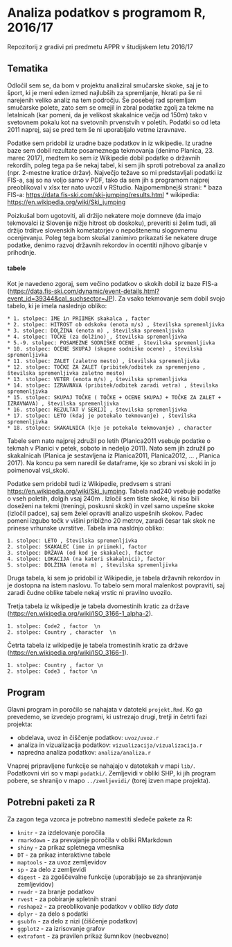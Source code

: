 # Analiza podatkov s programom R, 2016/17

Repozitorij z gradivi pri predmetu APPR v študijskem letu 2016/17

## Tematika
Odločil sem se, da bom v projektu analiziral smučarske skoke, saj je to šport, ki je meni eden izmed najlubših za spremljanje, hkrati pa še ni narejenih veliko analiz na tem področju. Še posebej rad spremljam smučarske polete, zato sem se omejil in zbral podatke zgolj za tekme na letalnicah (kar pomeni, da je velikost skakalnice večja od 150m) tako v svetovnem pokalu kot na svetovnih prvenstvih v poletih. Podatki so od leta 2011 naprej, saj se pred tem še ni uporabljalo vetrne izravnave. 

Podatke sem pridobil iz uradne baze podatkov in iz wikipedie. Iz uradne baze sem dobil rezultate posameznega tekmovanja (denimo Planica, 23. marec 2017), medtem ko sem iz Wikipedie dobil podatke o državnih rekordih, poleg tega pa še nekaj tabel, ki sem jih sproti potreboval za analizo (npr. 2-mestne kratice držav). Največjo težave so mi predstavljali podatki iz FIS-a, saj so na voljo samo v PDF, tako da sem jih s programom najprej preoblikoval v xlsx ter nato uvozil v RStudio.
Najpomembnejši strani:
    * baza FIS-a: https://data.fis-ski.com/ski-jumping/results.html
    * wikipedia: https://en.wikipedia.org/wiki/Ski_jumping

Poizkušal bom ugotoviti, ali držijo nekatere moje domneve (da imajo tekmovalci iz Slovenije nižje hitrost ob doskoku), preveriti si želim tudi, ali držijo trditve slovenskih kometatorjev o nepoštenemu slogovnemu ocenjevanju. Poleg tega bom skušal zanimivo prikazati še nekatere druge podatke, denimo razvoj državnih rekordov in ocentiti njihovo gibanje v prihodnje.
#### tabele
Kot je navedeno zgoraj, sem večino podatkov o skokih dobil iz baze FIS-a (https://data.fis-ski.com/dynamic/event-details.html?event_id=39344&cal_suchsector=JP). Za vsako tekmovanje sem dobil svojo tabelo, ki je imela naslednjo obliko:

    * 1. stolpec: IME in PRIIMEK skakalca , factor
    * 2. stolpec: HITROST ob odskoku (enota m/s) , številska spremenljivka 
    * 3. stolpec: DOLŽINA (enota m) , številska spremenljivka 
    * 4. stolpec: TOČKE (za dolžino) , številska spremenljivka
    * 5.-9. stolpec: POSAMEZNE SODNIŠKE OCENE , številska spremenljivka 
    * 10. stolpec: OCENE SKUPAJ (skupne sodniške ocene) , številska spremenljivka 
    * 11. stolpec: ZALET (zaletno mesto) , številska spremenljivka 
    * 12. stolpec: TOČKE ZA ZALET (pribitek/odbitek za spremenjeno , številska spremenljivka zaletno mesto) 
    * 13. stolpec: VETER (enota m/s) , številska spremenljivka 
    * 14. stolpec: IZRAVNAVA (pribitek/odbitek zaradi vetra) , številska spremenljivka 
    * 15. stolpec: SKUPAJ TOČKE ( TOČKE + OCENE SKUPAJ + TOČKE ZA ZALET + IZRAVNAVA) , številska spremenljivka 
    * 16. stolpec: REZULTAT V SERIJI , številska spremenljivka 
    * 17. stolpec: LETO (kdaj je potekalo tekmovanje) , številska spremenljivka 
    * 18. stolpec: SKAKALNICA (kje je potekalo tekmovanje) , character 
    
Tabele sem nato najprej združil po letih (Planica2011 vsebuje podatke o tekmah v Planici v petek, soboto in nedeljo 2011). Nato sem jih združil po skakalnicah (Planica je sestavljena iz Planica2011, Planica2012, ... , Planica 2017). Na koncu pa sem naredil še dataframe, kje so zbrani vsi skoki in jo poimenoval vsi_skoki.

Podatke sem pridobil tudi iz Wikipedie, predvsem s strani https://en.wikipedia.org/wiki/Ski_jumping.
Tabela nad240 vsebuje podatke o vseh poletih, dolgih vsaj 240m . Izločil sem tiste skoke, ki niso bili doseženi na tekmi (treningi, poskusni skoki) in vzel samo uspešne skoke (izločil padce), saj sem želel opraviti analizo uspešnih skokov. Padec pomeni izgubo točk v višini približno 20 metrov, zaradi česar tak skok ne prinese vrhunske uvrstitve.
Tabela ima nasldnjo obliko: 

    1. stolpec: LETO , številska spremenljivka 
    2. stolpec: SKAKALEC (ime in priimek), factor 
    3. stolpec: DRŽAVA (od kod je skakalec), factor
    4. stolpec: LOKACIJA (na kateri skakalnici), factor
    5. stolpec: DOLŽINA (enota m) , številska spremenljivka   
Druga tabela, ki sem jo pridobil iz Wikipedie, je tabela državnih rekordov in je dostopna na istem naslovu. To tabelo sem moral malenkost povpraviti, saj zaradi čudne oblike tabele nekaj vrstic ni pravilno uvozilo.

Tretja tabela iz wikipedije je tabela dvomestinih kratic za države (https://en.wikipedia.org/wiki/ISO_3166-1_alpha-2). 

    1. stolpec: Code2 , factor  \n
    2. stolpec: Country , character  \n
Četrta tabela iz wikipedije je tabela tromestinih kratic za države (https://en.wikipedia.org/wiki/ISO_3166-1). 
    
    1. stolpec: Country , factor \n
    2. stolpec: Code3 , factor \n

## Program

Glavni program in poročilo se nahajata v datoteki `projekt.Rmd`. Ko ga prevedemo,
se izvedejo programi, ki ustrezajo drugi, tretji in četrti fazi projekta:

* obdelava, uvoz in čiščenje podatkov: `uvoz/uvoz.r`
* analiza in vizualizacija podatkov: `vizualizacija/vizualizacija.r`
* napredna analiza podatkov: `analiza/analiza.r`

Vnaprej pripravljene funkcije se nahajajo v datotekah v mapi `lib/`. Podatkovni
viri so v mapi `podatki/`. Zemljevidi v obliki SHP, ki jih program pobere, se
shranijo v mapo `../zemljevidi/` (torej izven mape projekta).

## Potrebni paketi za R

Za zagon tega vzorca je potrebno namestiti sledeče pakete za R:

* `knitr` - za izdelovanje poročila
* `rmarkdown` - za prevajanje poročila v obliki RMarkdown
* `shiny` - za prikaz spletnega vmesnika
* `DT` - za prikaz interaktivne tabele
* `maptools` - za uvoz zemljevidov
* `sp` - za delo z zemljevidi
* `digest` - za zgoščevalne funkcije (uporabljajo se za shranjevanje zemljevidov)
* `readr` - za branje podatkov
* `rvest` - za pobiranje spletnih strani
* `reshape2` - za preoblikovanje podatkov v obliko *tidy data*
* `dplyr` - za delo s podatki
* `gsubfn` - za delo z nizi (čiščenje podatkov)
* `ggplot2` - za izrisovanje grafov
* `extrafont` - za pravilen prikaz šumnikov (neobvezno)
